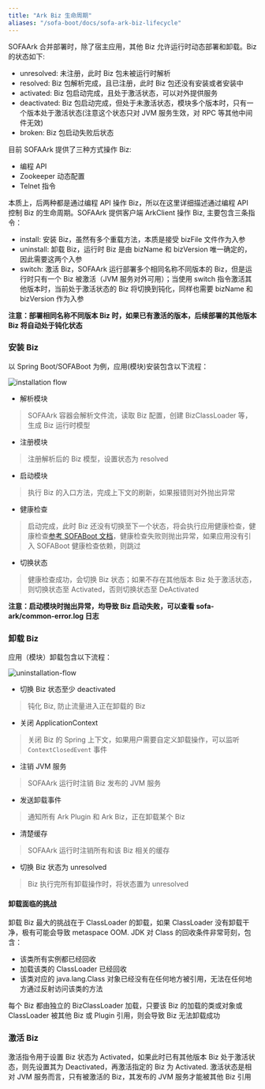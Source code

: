 ```yaml
---
title: "Ark Biz 生命周期"
aliases: "/sofa-boot/docs/sofa-ark-biz-lifecycle"
---
```


SOFAArk 合并部署时，除了宿主应用，其他 Biz 允许运行时动态部署和卸载。Biz 的状态如下:

+ unresolved: 未注册，此时 Biz 包未被运行时解析
+ resolved: Biz 包解析完成，且已注册，此时 Biz 包还没有安装或者安装中
+ activated: Biz 包启动完成，且处于激活状态，可以对外提供服务
+ deactivated: Biz 包启动完成，但处于未激活状态，模块多个版本时，只有一个版本处于激活状态(注意这个状态只对 JVM 服务生效，对 RPC 等其他中间件无效)
+ broken: Biz 包启动失败后状态

目前 SOFAArk 提供了三种方式操作 Biz:

+ 编程 API
+ Zookeeper 动态配置
+ Telnet 指令

本质上，后两种都是通过编程 API 操作 Biz，所以在这里详细描述通过编程 API 控制 Biz 的生命周期。SOFAArk 提供客户端 ArkClient 操作 Biz, 主要包含三条指令：

+ install: 安装 Biz，虽然有多个重载方法，本质是接受 bizFile 文件作为入参
+ uninstall: 卸载 Biz，运行时 Biz 是由 bizName 和 bizVersion 唯一确定的，因此需要这两个入参
+ switch: 激活 Biz，SOFAArk 运行部署多个相同名称不同版本的 Biz，但是运行时只有一个 Biz 被激活（JVM 服务对外可用）；当使用 switch 指令激活其他版本时，当前处于激活状态的 Biz 将切换到钝化，同样也需要 bizName 和 bizVersion 作为入参

**注意：部署相同名称不同版本 Biz 时，如果已有激活的版本，后续部署的其他版本 Biz 将自动处于钝化状态**

### 安装 Biz

以 Spring Boot/SOFABoot 为例，应用(模块)安装包含以下流程：

![installation flow](installation-flow.png)

+ 解析模块

> SOFAArk 容器会解析文件流，读取 Biz 配置，创建 BizClassLoader 等，生成 Biz 运行时模型

+ 注册模块

> 注册解析后的 Biz 模型，设置状态为 resolved

+ 启动模块

> 执行 Biz 的入口方法，完成上下文的刷新，如果报错则对外抛出异常

+ 健康检查

> 启动完成，此时 Biz 还没有切换至下一个状态，将会执行应用健康检查，健康检查[参考 SOFABoot 文档](https://www.sofastack.tech/sofa-boot/docs/HealthCheck)，健康检查失败则抛出异常，如果应用没有引入 SOFABoot 健康检查依赖，则跳过

+ 切换状态

> 健康检查成功，会切换 Biz 状态；如果不存在其他版本 Biz 处于激活状态，则切换状态至 Activated，否则切换状态至 DeActivated

**注意：启动模块时抛出异常，均导致 Biz 启动失败，可以查看 sofa-ark/common-error.log 日志**

### 卸载 Biz

应用（模块）卸载包含以下流程：

![uninstallation-flow](uninstallation-flow.png)

+ 切换 Biz 状态至少 deactivated

> 钝化 Biz, 防止流量进入正在卸载的 Biz

+ 关闭 ApplicationContext

> 关闭 Biz 的 Spring 上下文，如果用户需要自定义卸载操作，可以监听 `ContextClosedEvent` 事件

+ 注销 JVM 服务

> SOFAArk 运行时注销 Biz 发布的 JVM 服务

+ 发送卸载事件

> 通知所有 Ark Plugin 和 Ark Biz，正在卸载某个 Biz

+ 清楚缓存

> SOFAArk 运行时注销所有和该 Biz 相关的缓存

+ 切换 Biz 状态为 unresolved

> Biz 执行完所有卸载操作时，将状态置为 unresolved

#### 卸载面临的挑战

卸载 Biz 最大的挑战在于 ClassLoader 的卸载，如果 ClassLoader 没有卸载干净，极有可能会导致 metaspace OOM. JDK 对 Class 的回收条件非常苛刻，包含：

+ 该类所有实例都已经回收
+ 加载该类的 ClassLoader 已经回收
+ 该类对应的 java.lang.Class 对象已经没有在任何地方被引用，无法在任何地方通过反射访问该类的方法

每个 Biz 都由独立的 BizClassLoader 加载，只要该 Biz 的加载的类或对象或 ClassLoader 被其他 Biz 或 Plugin 引用，则会导致 Biz 无法卸载成功

### 激活 Biz

激活指令用于设置 Biz 状态为 Activated，如果此时已有其他版本 Biz 处于激活状态，则先设置其为 Deactivated，再激活指定的 Biz 为 Activated. 激活状态是相对 JVM 服务而言，只有被激活的 Biz，其发布的 JVM 服务才能被其他 Biz 引用
